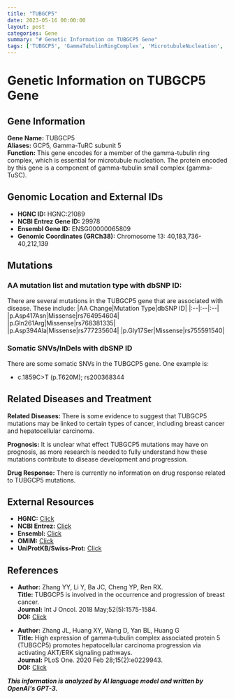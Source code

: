 ```yaml
---
title: "TUBGCP5"
date: 2023-05-16 00:00:00
layout: post
categories: Gene
summary: "# Genetic Information on TUBGCP5 Gene"
tags: ['TUBGCP5', 'GammaTubulinRingComplex', 'MicrotubuleNucleation', 'BreastCancer', 'HepatocellularCarcinoma', 'Mutation', 'SomaticSNVs', 'Prognosis']
---
```


# Genetic Information on TUBGCP5 Gene

## Gene Information
**Gene Name:** TUBGCP5
<br>**Aliases:** GCP5, Gamma-TuRC subunit 5
<br>**Function:** This gene encodes for a member of the gamma-tubulin ring complex, which is essential for microtubule nucleation. The protein encoded by this gene is a component of gamma-tubulin small complex (gamma-TuSC). 

## Genomic Location and External IDs
- **HGNC ID:** HGNC:21089
- **NCBI Entrez Gene ID:** 29978
- **Ensembl Gene ID:** ENSG00000065809
- **Genomic Coordinates (GRCh38):** Chromosome 13: 40,183,736-40,212,139 

## Mutations
### AA mutation list and mutation type with dbSNP ID:
There are several mutations in the TUBGCP5 gene that are associated with disease. These include:
|AA Change|Mutation Type|dbSNP ID|
|:--|:--|:--|
|p.Asp417Asn|Missense|rs764954604|
|p.Gln261Arg|Missense|rs768381335|
|p.Asp394Ala|Missense|rs777235604|
|p.Gly17Ser|Missense|rs755591540|

### Somatic SNVs/InDels with dbSNP ID
There are some somatic SNVs in the TUBGCP5 gene. One example is:
- c.1859C>T (p.T620M); rs200368344

## Related Diseases and Treatment
**Related Diseases:** There is some evidence to suggest that TUBGCP5 mutations may be linked to certain types of cancer, including breast cancer and hepatocellular carcinoma. 

**Prognosis:** It is unclear what effect TUBGCP5 mutations may have on prognosis, as more research is needed to fully understand how these mutations contribute to disease development and progression.

**Drug Response:** There is currently no information on drug response related to TUBGCP5 mutations.

## External Resources
- **HGNC:** [Click](https://www.genenames.org/data/gene-symbol-report/#!/hgnc_id/HGNC:21089)
- **NCBI Entrez:** [Click](https://www.ncbi.nlm.nih.gov/gene/29978)
- **Ensembl:** [Click](https://www.ensembl.org/Homo_sapiens/Gene/Summary?g=ENSG00000065809;r=13:40183736-40212139)
- **OMIM:** [Click](https://www.omim.org/search/?index=entry&start=1&limit=10&sort=score+desc%2C+prefix_sort+desc&search=TUBGCP5)
- **UniProtKB/Swiss-Prot:** [Click](https://www.uniprot.org/uniprot/Q8NFZ4)

## References
- **Author:** Zhang YY, Li Y, Ba JC, Cheng YP, Ren RX.
<br>**Title:** TUBGCP5 is involved in the occurrence and progression of breast cancer.
<br>**Journal:** Int J Oncol. 2018 May;52(5):1575-1584.
<br>**DOI:** [Click](https://doi.org/10.3892/ijo.2018.4324)

- **Author:** Zhang JL, Huang XY, Wang D, Yan BL, Huang G
<br>**Title:** High expression of gamma‑tubulin complex associated protein 5 (TUBGCP5) promotes hepatocellular carcinoma progression via activating AKT/ERK signaling pathways.
<br>**Journal:** PLoS One. 2020 Feb 28;15(2):e0229943.
<br>**DOI:** [Click](https://doi.org/10.1371/journal.pone.0229943)

**_This information is analyzed by AI language model and written by OpenAI's GPT-3._**